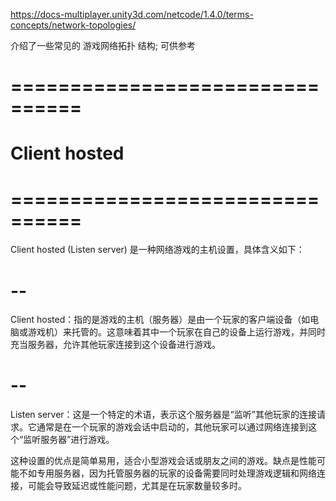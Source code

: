 


https://docs-multiplayer.unity3d.com/netcode/1.4.0/terms-concepts/network-topologies/


介绍了一些常见的 游戏网络拓扑 结构; 可供参考


# ================================ #
#          Client hosted
# ================================ #

Client hosted (Listen server) 是一种网络游戏的主机设置，具体含义如下：

# --
Client hosted：指的是游戏的主机（服务器）是由一个玩家的客户端设备（如电脑或游戏机）来托管的。这意味着其中一个玩家在自己的设备上运行游戏，并同时充当服务器，允许其他玩家连接到这个设备进行游戏。
# --
Listen server：这是一个特定的术语，表示这个服务器是“监听”其他玩家的连接请求。它通常是在一个玩家的游戏会话中启动的，其他玩家可以通过网络连接到这个“监听服务器”进行游戏。


这种设置的优点是简单易用，适合小型游戏会话或朋友之间的游戏。缺点是性能可能不如专用服务器，因为托管服务器的玩家的设备需要同时处理游戏逻辑和网络连接，可能会导致延迟或性能问题，尤其是在玩家数量较多时。









